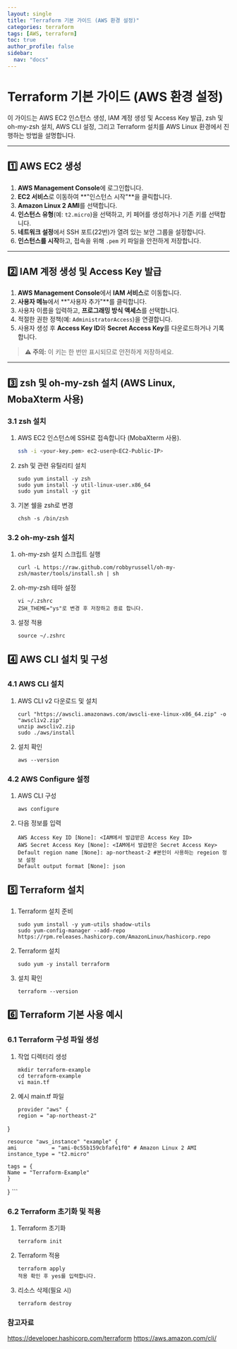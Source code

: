 ```yaml
---
layout: single
title: "Terraform 기본 가이드 (AWS 환경 설정)"
categories: terraform
tags: [AWS, terraform]
toc: true
author_profile: false
sidebar:
  nav: "docs"
---
```


# Terraform 기본 가이드 (AWS 환경 설정)

이 가이드는 AWS EC2 인스턴스 생성, IAM 계정 생성 및 Access Key 발급, zsh 및 oh-my-zsh 설치, AWS CLI 설정, 그리고 Terraform 설치를 AWS Linux 환경에서 진행하는 방법을 설명합니다.

---

## 1️⃣ AWS EC2 생성

1. **AWS Management Console**에 로그인합니다.
2. **EC2 서비스**로 이동하여 **"인스턴스 시작"**을 클릭합니다.
3. **Amazon Linux 2 AMI**를 선택합니다.
4. **인스턴스 유형**(예: `t2.micro`)을 선택하고, 키 페어를 생성하거나 기존 키를 선택합니다.
5. **네트워크 설정**에서 SSH 포트(22번)가 열려 있는 보안 그룹을 설정합니다.
6. **인스턴스를 시작**하고, 접속을 위해 `.pem` 키 파일을 안전하게 저장합니다.

---

## 2️⃣ IAM 계정 생성 및 Access Key 발급

1. **AWS Management Console**에서 **IAM 서비스**로 이동합니다.
2. **사용자 메뉴**에서 **"사용자 추가"**를 클릭합니다.
3. 사용자 이름을 입력하고, **프로그래밍 방식 액세스**를 선택합니다.
4. 적절한 권한 정책(예: `AdministratorAccess`)을 연결합니다.
5. 사용자 생성 후 **Access Key ID**와 **Secret Access Key**를 다운로드하거나 기록합니다.

> **⚠️ 주의:** 이 키는 한 번만 표시되므로 안전하게 저장하세요.

---

## 3️⃣ zsh 및 oh-my-zsh 설치 (AWS Linux, MobaXterm 사용)

### 3.1 zsh 설치

1. AWS EC2 인스턴스에 SSH로 접속합니다 (MobaXterm 사용).
   ```bash
   ssh -i <your-key.pem> ec2-user@<EC2-Public-IP>

2. zsh 및 관련 유틸리티 설치
    ```
    sudo yum install -y zsh
    sudo yum install -y util-linux-user.x86_64
    sudo yum install -y git
    ```

3. 기본 쉘을 zsh로 변경
    ```
    chsh -s /bin/zsh
    ```

### 3.2 oh-my-zsh 설치

1. oh-my-zsh 설치 스크립트 실행
    ```
    curl -L https://raw.github.com/robbyrussell/oh-my-zsh/master/tools/install.sh | sh
    ```

2. oh-my-zsh 테마 설정
    ```
    vi ~/.zshrc
    ZSH_THEME="ys"로 변경 후 저장하고 종료 합니다.
    ```

3. 설정 적용
    ```
    source ~/.zshrc
    ```

## 4️⃣ AWS CLI 설치 및 구성

### 4.1 AWS CLI 설치

1. AWS CLI v2 다운로드 및 설치
    ```
    curl "https://awscli.amazonaws.com/awscli-exe-linux-x86_64.zip" -o "awscliv2.zip"
    unzip awscliv2.zip
    sudo ./aws/install
    ```

2. 설치 확인
    ```
    aws --version
    ```

### 4.2 AWS Configure 설정

1. AWS CLI 구성
    ```
    aws configure
    ```

2. 다음 정보를 입력
    ```
    AWS Access Key ID [None]: <IAM에서 발급받은 Access Key ID>
    AWS Secret Access Key [None]: <IAM에서 발급받은 Secret Access Key>
    Default region name [None]: ap-northeast-2 #본인이 사용하는 regeion 정보 설정
    Default output format [None]: json
    ```

## 5️⃣ Terraform 설치

1. Terraform 설치 준비
    ```
    sudo yum install -y yum-utils shadow-utils
    sudo yum-config-manager --add-repo https://rpm.releases.hashicorp.com/AmazonLinux/hashicorp.repo
    ```
2. Terraform 설치
    ```
    sudo yum -y install terraform
    ```

3. 설치 확인
    ```
    terraform --version
    ```

## 6️⃣ Terraform 기본 사용 예시

### 6.1 Terraform 구성 파일 생성

1. 작업 디렉터리 생성
    ```
    mkdir terraform-example
    cd terraform-example
    vi main.tf
    ```

2. 예시 main.tf 파일
    ```
    provider "aws" {
    region = "ap-northeast-2"
}

    resource "aws_instance" "example" {
    ami           = "ami-0c55b159cbfafe1f0" # Amazon Linux 2 AMI
    instance_type = "t2.micro"

    tags = {
    Name = "Terraform-Example"
    } 
}
    ```

### 6.2 Terraform 초기화 및 적용

1. Terraform 초기화
    ```
    terraform init
    ```

2. Terraform 적용
    ```
    terraform apply
    적용 확인 후 yes를 입력합니다.
    ```
3. 리소스 삭제(필요 시)
    ```
    terraform destroy
    ```
### 참고자료
https://developer.hashicorp.com/terraform
https://aws.amazon.com/cli/
